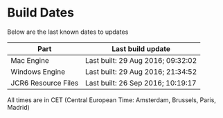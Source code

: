 # Build Dates

Below are the last known dates to updates

Part | Last build update
-----|-----
Mac Engine | Last built: 29 Aug 2016; 09:32:02
Windows Engine | Last built: 29 Aug 2016; 21:34:52
JCR6 Resource Files | Last built: 26 Sep 2016; 10:19:17
All times are in CET (Central European Time: Amsterdam, Brussels, Paris, Madrid)



